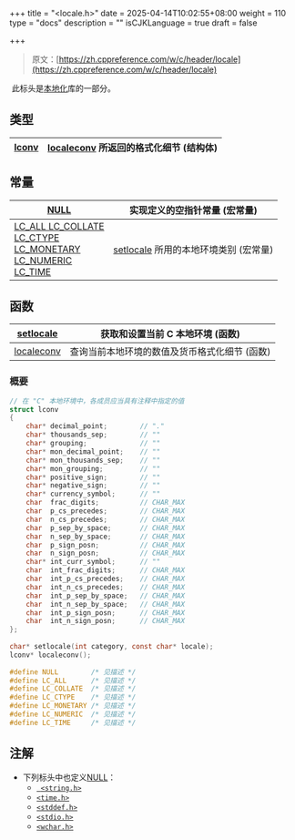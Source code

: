 +++
title = "<locale.h>"
date = 2025-04-14T10:02:55+08:00
weight = 110
type = "docs"
description = ""
isCJKLanguage = true
draft = false

+++

> 原文：[https://zh.cppreference.com/w/c/header/locale](https://zh.cppreference.com/w/c/header/locale)

​	此标头是[本地化](https://zh.cppreference.com/w/c/locale)库的一部分。

## 类型

| [lconv   ](https://zh.cppreference.com/w/c/locale/lconv) | [localeconv](https://zh.cppreference.com/w/c/locale/localeconv) 所返回的格式化细节 (结构体) |
| -------------------------------------------------------- | ------------------------------------------------------------ |

## 常量

| [NULL   ](https://zh.cppreference.com/w/c/types/NULL)        | 实现定义的空指针常量 (宏常量)                                |
| ------------------------------------------------------------ | ------------------------------------------------------------ |
| [LC_ALL   LC_COLLATE <br /> LC_CTYPE  <br />LC_MONETARY  <br />LC_NUMERIC  <br />LC_TIME   ](https://zh.cppreference.com/w/c/locale/LC_categories) | [setlocale](https://zh.cppreference.com/w/c/locale/setlocale) 所用的本地环境类别 (宏常量) |

## 函数

| [setlocale   ](https://zh.cppreference.com/w/c/locale/setlocale) | 获取和设置当前 C 本地环境 (函数)              |
| ------------------------------------------------------------ | --------------------------------------------- |
| [localeconv   ](https://zh.cppreference.com/w/c/locale/localeconv) | 查询当前本地环境的数值及货币格式化细节 (函数) |

### 概要

```c
// 在 "C" 本地环境中，各成员应当具有注释中指定的值
struct lconv
{
    char* decimal_point;        // "."
    char* thousands_sep;        // ""
    char* grouping;             // ""
    char* mon_decimal_point;    // ""
    char* mon_thousands_sep;    // ""
    char* mon_grouping;         // ""
    char* positive_sign;        // ""
    char* negative_sign;        // ""
    char* currency_symbol;      // ""
    char  frac_digits;          // CHAR_MAX
    char  p_cs_precedes;        // CHAR_MAX
    char  n_cs_precedes;        // CHAR_MAX
    char  p_sep_by_space;       // CHAR_MAX
    char  n_sep_by_space;       // CHAR_MAX
    char  p_sign_posn;          // CHAR_MAX
    char  n_sign_posn;          // CHAR_MAX
    char* int_curr_symbol;      // ""
    char  int_frac_digits;      // CHAR_MAX
    char  int_p_cs_precedes;    // CHAR_MAX
    char  int_n_cs_precedes;    // CHAR_MAX
    char  int_p_sep_by_space;   // CHAR_MAX
    char  int_n_sep_by_space;   // CHAR_MAX
    char  int_p_sign_posn;      // CHAR_MAX
    char  int_n_sign_posn;      // CHAR_MAX
};
 
char* setlocale(int category, const char* locale);
lconv* localeconv();
 
#define NULL        /* 见描述 */
#define LC_ALL      /* 见描述 */
#define LC_COLLATE  /* 见描述 */
#define LC_CTYPE    /* 见描述 */
#define LC_MONETARY /* 见描述 */
#define LC_NUMERIC  /* 见描述 */
#define LC_TIME     /* 见描述 */
```

## 注解

- 下列标头中也定义[NULL](https://zh.cppreference.com/w/c/types/NULL)：
  - [` <string.h>`](https://zh.cppreference.com/w/c/header/string)
  - [`<time.h>`](https://zh.cppreference.com/w/c/header/time)
  - [`<stddef.h>`](https://zh.cppreference.com/w/c/header/stddef)
  - [`<stdio.h>`](https://zh.cppreference.com/w/c/header/stdio)
  - [`<wchar.h>`](https://zh.cppreference.com/w/c/header/wchar)

